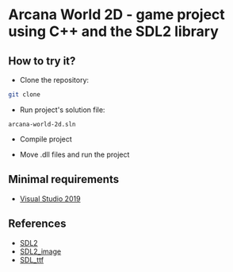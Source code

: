 # Arcana World 2D - game project using C++ and the SDL2 library

## How to try it?

- Clone the repository:
```bash
git clone
```

- Run project's solution file:
```
arcana-world-2d.sln
```

- Compile project

- Move .dll files and run the project

## Minimal requirements
- [Visual Studio 2019](https://visualstudio.microsoft.com/pl/downloads/)

## References
- [SDL2](https://www.libsdl.org/ )
- [SDL2_image](https://www.libsdl.org/projects/SDL_image/)
- [SDL_ttf](https://www.libsdl.org/projects/SDL_ttf/release/)